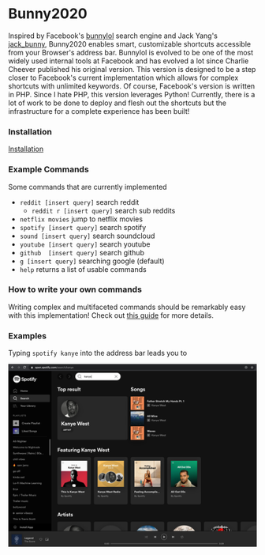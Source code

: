 # Bunny2020
Inspired by Facebook's [bunnylol](https://github.com/ccheever/bunny1) search engine and Jack Yang's
<a href="https://github.com/jackyang127/jack_bunny">jack_bunny</a>, Bunny2020 enables smart, customizable shortcuts accessible from your Browser's address bar. Bunnylol is evolved to be one of the most widely used internal tools at Facebook and has evolved a lot since Charlie Cheever published his original version. This version is designed to be a step closer to Facebook's current implementation which allows for complex shortcuts with unlimited keywords. Of course, Facebook's version is written in PHP. Since I hate PHP, this version leverages Python! Currently, there is a lot of work to be done to deploy and flesh out the shortcuts but the infrastructure for a complete experience has been built! 

### Installation
[Installation](https://github.com/koolguru/Bunny2020/blob/master/INSTALLATION.md)


### Example Commands
Some commands that are currently implemented

* `reddit [insert query]` search reddit
  * `reddit r [insert query]` search sub reddits
* `netflix movies` jump to netflix movies
* `spotify [insert query]` search spotify
* `sound [insert query]` search soundcloud
* `youtube [insert query]` search youtube
* `github  [insert query]` search github
* `g [insert query]` searching google (default)
* `help` returns a list of usable commands

### How to write your own commands
Writing complex and multifaceted commands should be remarkably easy with this implementation! Check out [this guide](https://github.com/koolguru/Bunny2020/blob/master/writing_commands.md) for more details.

### Examples

Typing `spotify kanye` into the address bar leads you to 

![](https://github.com/koolguru/Bunny2020/blob/master/assets/spotify.png?raw=true)
